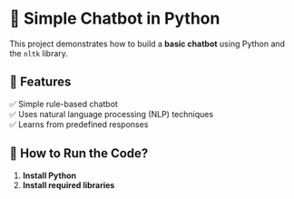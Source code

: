 # 🤖 Simple Chatbot in Python  

This project demonstrates how to build a **basic chatbot** using Python and the `nltk` library.  

## 📌 Features  
✅ Simple rule-based chatbot  
✅ Uses natural language processing (NLP) techniques  
✅ Learns from predefined responses  

## 🔧 How to Run the Code?  
1. **Install Python**
2. **Install required libraries**
